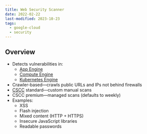 ```yaml
---
title: Web Security Scanner
date: 2022-02-22
last-modified: 2023-10-23
tags:
  - google-cloud
  - security
---
```


## Overview

- Detects vulnerabilities in:
	- [App Engine](notes/App%20Engine.md)
	- [Compute Engine](notes/Compute%20Engine.md)
	- [Kubernetes Engine](notes/Kubernetes%20Engine%20(GKE).md)
- Crawler-based—crawls public URLs and IPs not behind firewalls
- [CSCC](notes/Security%20Command%20Center.md) standard—custom manual scans
- CSCC premium—managed scans (defaults to weekly)
- Examples:
	- XSS
	- Flash injection
	- Mixed content (HTTP + HTTPS)
	- Insecure JavaScript libraries
	- Readable passwords
